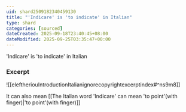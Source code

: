 ```yaml
---
uid: shard2509182340459130
title: "'Indicare' is 'to indicate' in Italian"
type: shard
categories: [sourced]
dateCreated: 2025-09-18T23:40:45+08:00
dateModified: 2025-09-25T03:35:47+00:00
---
```

'Indicare' is 'to indicate' in Italian
### Excerpt
![[eleftheriouIntroductionItalianignorecopyrightexcerptindex#^ns9m8]]

It can also mean [[The Italian word 'Indicare' can mean 'to point'(with finger)|'to point'(with finger)]]